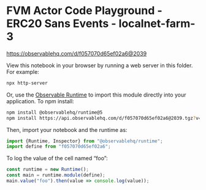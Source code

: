 # FVM Actor Code Playground - ERC20 Sans Events - localnet-farm-3

https://observablehq.com/d/f057070d65ef02a6@2039

View this notebook in your browser by running a web server in this folder. For
example:

~~~sh
npx http-server
~~~

Or, use the [Observable Runtime](https://github.com/observablehq/runtime) to
import this module directly into your application. To npm install:

~~~sh
npm install @observablehq/runtime@5
npm install https://api.observablehq.com/d/f057070d65ef02a6@2039.tgz?v=3
~~~

Then, import your notebook and the runtime as:

~~~js
import {Runtime, Inspector} from "@observablehq/runtime";
import define from "f057070d65ef02a6";
~~~

To log the value of the cell named “foo”:

~~~js
const runtime = new Runtime();
const main = runtime.module(define);
main.value("foo").then(value => console.log(value));
~~~
